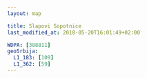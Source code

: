 ```yaml
---
layout: map

title: Slapovi Sopotnice
last_modified_at: 2018-05-20T16:01:49+02:00

WDPA: [388811]
geoSrbija:
  L1_183: [109]
  L1_362: [59]
---
```

